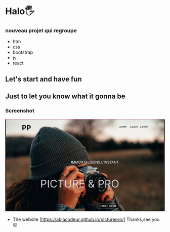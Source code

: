 # Halo🖐
### nouveau projet qui regroupe
- htm
- css
- bootstrap
- js
- react

## Let's start and have fun
## Just to let you know what it gonna be
### Screenshot
![](/style/image/readmepic.png)

- The website [https://ablacodeur.github.io/picturepro/]
Thanks,see you 😊
